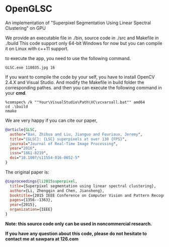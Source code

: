 # OpenGLSC
An implementation of "Superpixel Segmentation Using Linear Spectral Clustering" on GPU

We provide an executable file in ./bin, source code in ./src and Makefile in ./build
This code support only 64-bit Windows for now but you can compile it on Linux with c++11 support. 

to execute the app, you need to use the following command.
``` batch
GLSC.exe 118035.jpg 16
```

If you want to compile the code by your self, you have to install OpenCV 2.4.X and 
Visual Studio. And modify the Makefile in build folder the corresponding pathes. and then you 
can execute the following command in your **cmd**.

``` batch
%comspec% /k ""Your\VisualStudio\Path\VC\vcvarsall.bat"" amd64
cd .\build
nmake 
```

We are very happy if you can cite our paper,

``` bibtex
@article{GLSC,
  author="Ban, Zhihua and Liu, Jianguo and Fouriaux, Jeremy",
  title="{GLSC}: {LSC} superpixels at over 130 {FPS}",
  journal="Journal of Real-Time Image Processing",
  year="2016",
  issn="1861-8219",
  doi="10.1007/s11554-016-0652-5"
}
```

The original paper is:
``` bibtex
@inproceedings{li2015superpixel,
  title={Superpixel segmentation using linear spectral clustering},
  author={Li, Zhengqin and Chen, Jiansheng},
  booktitle={2015 IEEE Conference on Computer Vision and Pattern Recognition (CVPR)},
  pages={1356--1363},
  year={2015},
  organization={IEEE}
}
```



**Note: this source code only can be used in noncommercial research.**

**If you have any question about this code, please do not hesitate to contact me at sawpara at 126.com**
